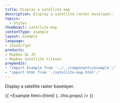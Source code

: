 ```yaml
---
title: Display a satellite map
description: Display a satellite raster baselayer.
topics:
  - Styles
thumbnail: satellite-map
contentType: example
layout: example
language:
- JavaScript
products:
- Mapbox GL JS
- Mapbox Satellite tileset
prependJs:
- "import Example from '../../components/example';"
- "import html from './satellite-map.html';"
---
```


Display a satellite raster baselayer.

{{ <Example html={html} {...this.props} /> }}
